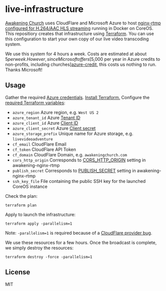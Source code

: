 # live-infrastructure

[Awakening Church][AC] uses CloudFlare and Microsoft Azure to host
[nginx-rtmp configured for H.264/AAC HLS streaming][awakening-nginx-rtmp]
running in Docker on CoreOS. This repositiory creates that infrastructure
using [Terraform][]. You can use this configuration to start your own
copy of our live video transcoding system.

We use this system for 4 hours a week. Costs are estimated at about $5 per week.
However, since Microsoft offers
[$5,000 per year in Azure credits to non-profits, including churches][azure-credit],
this costs us nothing to run. Thanks Microsoft!

## Usage

Gather the required [Azure credentials][azure-setup].
[Install Terraform.][install] Configure the [required Terraform variables][tfvars]:

 - `azure_region` Azure region, e.g. `West US 2`
 - `azure_tenant_id` Azure [Tenant ID][azure-setup]
 - `azure_client_id` Azure [Client ID][azure-setup]
 - `azure_client_secret` Azure [Client secret][azure-setup]
 - `azure_storage_prefix` Unique name for Azure storage, e.g. `livevideoadventure`
 - `cf_email` CloudFlare Email
 - `cf_token` CloudFlare API Token
 - `cf_domain` CloudFlare Domain, e.g. `awakeningchurch.com`
 - `cors_http_origin` Corresponds to [CORS_HTTP_ORIGIN][usage] setting in awakening-nginx-rtmp
 - `publish_secret` Corresponds to [PUBLISH_SECRET][usage] setting in awakening-nginx-rtmp
 - `ssh_key_file` File containing the public SSH key for the launched CoreOS instance

Check the plan:

    terraform plan

Apply to launch the infrastructure:

    terraform apply -parallelism=1

Note: `-parallelism=1` is required because of a [CloudFlare provider bug][eof].

We use these resources for a few hours. Once the broadcast is complete,
we simply destroy the resources:

    terraform destroy -force -parallelism=1

## License

MIT

[AC]: https://awakeningchurch.com
[Terraform]: https://www.terraform.io
[install]: https://www.terraform.io/intro/getting-started/install.html
[tfvars]: https://www.terraform.io/intro/getting-started/variables.html
[awakening-nginx-rtmp]: https://github.com/awakening-church/awakening-nginx-rtmp
[usage]: https://github.com/awakening-church/awakening-nginx-rtmp/blob/master/README.md#usage
[eof]: https://github.com/hashicorp/terraform/issues/8011
[azure-setup]: https://www.terraform.io/docs/providers/azurerm/index.html#creating-credentials
[azure-credit]: https://www.microsoft.com/en-us/philanthropies/product-donations/products/azure